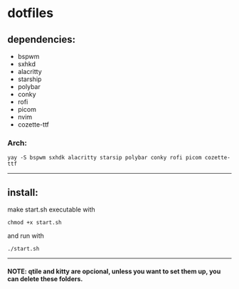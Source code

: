 # dotfiles

## dependencies:

* bspwm
* sxhkd
* alacritty
* starship
* polybar
* conky
* rofi
* picom
* nvim
* cozette-ttf

### Arch:
```
yay -S bspwm sxhdk alacritty starsip polybar conky rofi picom cozette-ttf
```
***
## install: 
make start.sh executable with
```
chmod +x start.sh
```
and run with
```
./start.sh
```
***

#### NOTE: qtile and kitty are opcional, unless you want to set them up, you can delete these folders.
